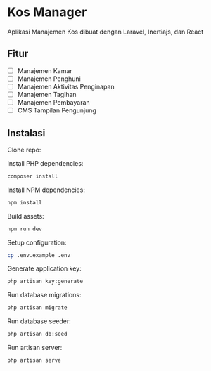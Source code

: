 # Kos Manager
Aplikasi Manajemen Kos dibuat dengan Laravel, Inertiajs, dan React

## Fitur
- [ ] Manajemen Kamar
- [ ] Manajemen Penghuni
- [ ] Manajemen Aktivitas Penginapan
- [ ] Manajemen Tagihan
- [ ] Manajemen Pembayaran
- [ ] CMS Tampilan Pengunjung

## Instalasi

Clone repo:


Install PHP dependencies:

```sh
composer install
```

Install NPM dependencies:

```sh
npm install
```

Build assets:

```sh
npm run dev
```

Setup configuration:

```sh
cp .env.example .env
```

Generate application key:

```sh
php artisan key:generate
```

Run database migrations:

```sh
php artisan migrate
```

Run database seeder:

```sh
php artisan db:seed
```

Run artisan server:

```sh
php artisan serve
```

